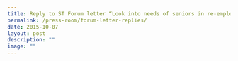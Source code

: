 ```yaml
---
title: Reply to ST Forum letter “Look into needs of seniors in re‑employment”
permalink: /press-room/forum-letter-replies/
date: 2015-10-07
layout: post
description: ""
image: ""
---
```

